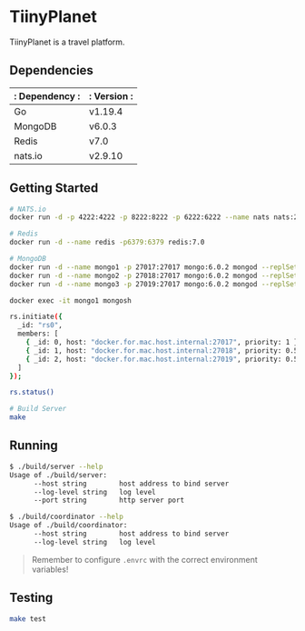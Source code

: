 # TiinyPlanet

TiinyPlanet is a travel platform.

## Dependencies

|: Dependency :|: Version :|
|--------------|-----------|
| Go           | v1.19.4   |
| MongoDB      | v6.0.3    |
| Redis        | v7.0      |
| nats.io      | v2.9.10   |

## Getting Started

```bash
# NATS.io
docker run -d -p 4222:4222 -p 8222:8222 -p 6222:6222 --name nats nats:2.9.10

# Redis
docker run -d --name redis -p6379:6379 redis:7.0

# MongoDB
docker run -d --name mongo1 -p 27017:27017 mongo:6.0.2 mongod --replSet=rs0
docker run -d --name mongo2 -p 27018:27017 mongo:6.0.2 mongod --replSet=rs0
docker run -d --name mongo3 -p 27019:27017 mongo:6.0.2 mongod --replSet=rs0

docker exec -it mongo1 mongosh

rs.initiate({
  _id: "rs0",
  members: [
    { _id: 0, host: "docker.for.mac.host.internal:27017", priority: 1 },
    { _id: 1, host: "docker.for.mac.host.internal:27018", priority: 0.5 },
    { _id: 2, host: "docker.for.mac.host.internal:27019", priority: 0.5 },
  ]
});

rs.status()

# Build Server
make
```

## Running
```bash
$ ./build/server --help
Usage of ./build/server:
      --host string        host address to bind server
      --log-level string   log level
      --port string        http server port

$ ./build/coordinator --help
Usage of ./build/coordinator:
      --host string        host address to bind server
      --log-level string   log level
```

> Remember to configure `.envrc` with the correct environment variables!

## Testing
```bash
make test
```
